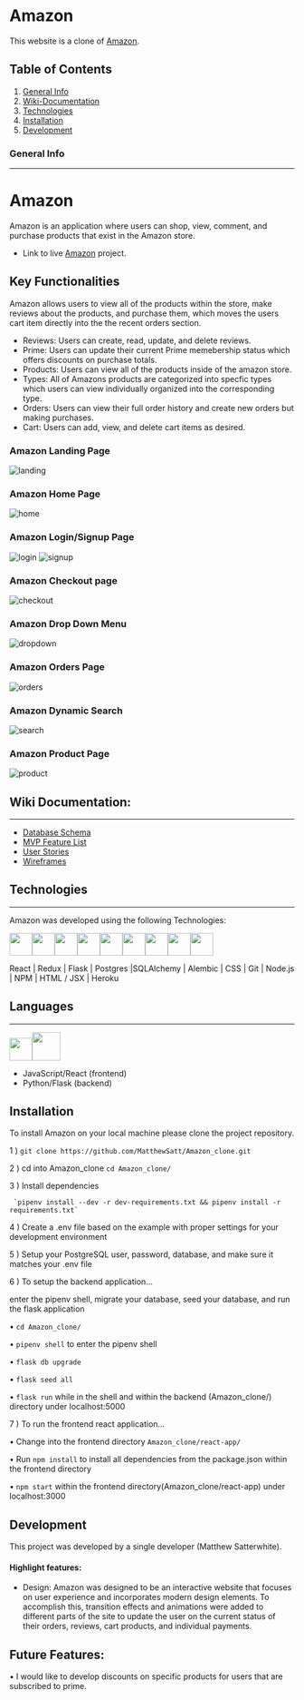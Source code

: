 
# Amazon 

This website is a clone of [Amazon](https://www.Amazon.com/). 

## Table of Contents 

1. [General Info](#general-info)
2. [Wiki-Documentation](#wiki-documentation)
3. [Technologies](#technologies)
4. [Installation](#installation)
5. [Development](#development)



### General Info 
***
# Amazon
Amazon is an application where users can shop, view, comment, and purchase products that exist in the Amazon store.
* Link to live  [Amazon](https://mattsamazonclone.herokuapp.com) project. 

## Key Functionalities 

Amazon allows users to view all of the products within the store, make reviews about the products, and purchase them, which moves the users cart item directly into the the recent orders section.

  * Reviews: Users can create, read, update, and delete reviews.
  * Prime: Users can update their current Prime memebership status which offers discounts on purchase totals.
  * Products: Users can view all of the products inside of the amazon store.
  * Types: All of Amazons products are categorized into specfic types which users can view individually organized into the corresponding type.
  * Orders: Users can view their full order history and create new orders but making purchases.
  * Cart: Users can add, view, and delete cart items as desired.


### Amazon Landing Page
![landing](https://user-images.githubusercontent.com/85750283/166884515-8c58142c-e2ee-4180-ad95-1ae97366ccf9.png)


### Amazon Home Page
![home](https://user-images.githubusercontent.com/85750283/166885072-9623e28a-8e6a-499b-be6a-66564cb5cb75.png)


### Amazon Login/Signup Page 
![login](https://user-images.githubusercontent.com/85750283/166885389-4b663bf1-5ca4-4b45-86fa-4d4ec19f9756.png)
![signup](https://user-images.githubusercontent.com/85750283/166885489-8d0d367e-86c2-4b56-9e71-4ae627560c9c.png)


### Amazon Checkout page
![checkout](https://user-images.githubusercontent.com/85750283/166885240-24eeca51-a8b0-4bb0-843c-00cced962673.png)


### Amazon Drop Down Menu
![dropdown](https://user-images.githubusercontent.com/85750283/166885700-d4971397-a73d-44bc-930e-d5144650f427.png)


### Amazon Orders Page
![orders](https://user-images.githubusercontent.com/85750283/166885855-4b719b3f-793e-413e-9b4f-fbb1617cfe24.png)


### Amazon Dynamic Search
![search](https://user-images.githubusercontent.com/85750283/166886174-45fe803a-c2be-4c9c-bca3-e75dd0cf0a62.png)


### Amazon Product Page
![product](https://user-images.githubusercontent.com/85750283/166886273-1dbfd856-2709-4d4e-ab4b-0a3f0020e19d.png)

## Wiki Documentation: 
***
* [Database Schema](https://github.com/MatthewSatt/Amazon_clone/wiki/Database-Schema)
* [MVP Feature List](https://github.com/MatthewSatt/Amazon_clone/wiki/Feature-List)
* [User Stories](https://github.com/MatthewSatt/Amazon_clone/wiki/User-Stories)
* [Wireframes](https://github.com/MatthewSatt/Amazon_clone/wiki/Wire-Frames)

## Technologies 
***
Amazon was developed using the following Technologies: 

<img 
src="https://cdn.jsdelivr.net/gh/devicons/devicon/icons/react/react-original.svg" height=40/><img 
src="https://cdn.jsdelivr.net/gh/devicons/devicon/icons/redux/redux-original.svg" height=40/><img 
src="https://cdn.jsdelivr.net/gh/devicons/devicon/icons/flask/flask-original.svg" height=40/><img src="https://cdn.jsdelivr.net/gh/devicons/devicon/icons/postgresql/postgresql-original.svg"  height=40/><img src="https://cdn.jsdelivr.net/gh/devicons/devicon/icons/sqlalchemy/sqlalchemy-original.svg"  height=40/><img  
src="https://cdn.jsdelivr.net/gh/devicons/devicon/icons/css3/css3-original.svg"  height=40/><img  
src="https://cdn.jsdelivr.net/gh/devicons/devicon/icons/html5/html5-original.svg"  height=40/><img  
src="https://cdn.jsdelivr.net/gh/devicons/devicon/icons/git/git-original.svg"  height=40/><img  
src="https://cdn.jsdelivr.net/gh/devicons/devicon/icons/vscode/vscode-original.svg"  height=40/>


 React | Redux | Flask | Postgres |SQLAlchemy | Alembic | CSS | Git | Node.js | NPM | HTML / JSX | Heroku

## Languages 
***

<img  src="https://cdn.jsdelivr.net/gh/devicons/devicon/icons/javascript/javascript-original.svg"  height=40/><img
src="https://cdn.jsdelivr.net/gh/devicons/devicon/icons/python/python-original.svg" height=50/>
* JavaScript/React (frontend)
* Python/Flask (backend)


## Installation 

To install Amazon on your local machine please clone the project repository. 

1 )  `git clone https://github.com/MatthewSatt/Amazon_clone.git`

2 ) cd into Amazon_clone
    `cd Amazon_clone/`

3 )  Install dependencies
     
     `pipenv install --dev -r dev-requirements.txt && pipenv install -r requirements.txt`

4 )  Create a .env file based on the example with proper settings for your development environment

5 )  Setup your PostgreSQL user, password, database, and make sure it matches your .env file


  
6 ) To setup the backend application...
   
   enter the pipenv shell, migrate your database, seed your database, and run the flask application 
     
  •  `cd Amazon_clone/` 

  •  `pipenv shell` to enter the pipenv shell 

  •  `flask db upgrade`

  •  `flask seed all`

  •  `flask run` while in the shell and within the backend (Amazon_clone/) directory under localhost:5000
  
7 ) To run the frontend react application...

  •  Change into the frontend directory `Amazon_clone/react-app/`

  •  Run `npm install` to install all dependencies from the package.json within the frontend directory 
  
  •  `npm start` within the frontend directory(Amazon_clone/react-app) under localhost:3000
  
## Development 
This project was developed by a single developer (Matthew Satterwhite).

#### Highlight features: 

* Design: Amazon was designed to be an interactive website that focuses on user experience and incorporates modern design elements. To accomplish this, transition effects and animations were added to different parts of the site to update the user on the current status of their orders, reviews, cart products, and individual payments. 



## Future Features:

• I would like to develop discounts on specific products for users that are subscribed to prime.

